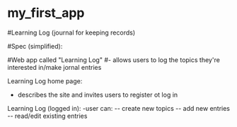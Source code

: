 # my_first_app
#Learning Log (journal for keeping records)

#Spec (simplified):

#Web app called "Learning Log"
#- allows users to log the topics they're interested in/make jornal entries

Learning Log home page:
- describes the site and invites users to register ot log in 

Learning Log (logged in):
-user can:
-- create new topics
-- add new entries
-- read/edit existing entries


